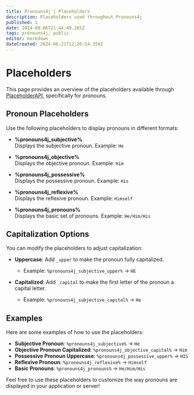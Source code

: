 ```yaml
---
title: Pronouns4j | Placeholders
description: Placeholders used throughout Pronouns4j
published: 1
date: 2024-09-06T21:44:49.285Z
tags: pronouns4j, public
editor: markdown
dateCreated: 2024-06-21T12:26:14.359Z
---
```


# Placeholders

This page provides an overview of the placeholders available through [PlaceholderAPI](https://www.spigotmc.org/resources/placeholderapi.6245/), specifically for pronouns.

## Pronoun Placeholders

Use the following placeholders to display pronouns in different formats:

- **%pronouns4j_subjective%**  
  Displays the subjective pronoun. Example: `He`

- **%pronouns4j_objective%**  
  Displays the objective pronoun. Example: `Him`

- **%pronouns4j_possessive%**  
  Displays the possessive pronoun. Example: `His`

- **%pronouns4j_reflexive%**  
  Displays the reflexive pronoun. Example: `Himself`

- **%pronouns4j_pronouns%**  
  Displays the basic set of pronouns. Example: `He/Him/His`

## Capitalization Options

You can modify the placeholders to adjust capitalization:

- **Uppercase**: Add `_upper` to make the pronoun fully capitalized.
  - Example: `%pronouns4j_subjective_upper%` → `HE`

- **Capitalized**: Add `_capital` to make the first letter of the pronoun a capital letter.
  - Example: `%pronouns4j_subjective_capital%` → `He`

## Examples

Here are some examples of how to use the placeholders:

- **Subjective Pronoun**: `%pronouns4j_subjective%` → `He`
- **Objective Pronoun Capitalized**: `%pronouns4j_objective_capital%` → `Him`
- **Possessive Pronoun Uppercase**: `%pronouns4j_possessive_upper%` → `HIS`
- **Reflexive Pronoun**: `%pronouns4j_reflexive%` → `Himself`
- **Basic Pronouns**: `%pronouns4j_pronouns%` → `He/Him/His`

Feel free to use these placeholders to customize the way pronouns are displayed in your application or server!
